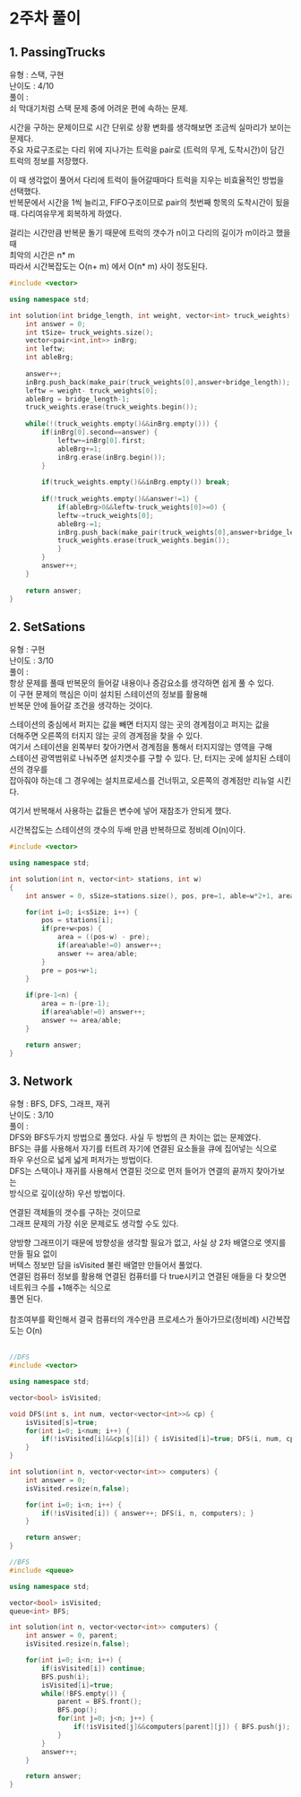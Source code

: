 # 2주차 풀이



## 1. PassingTrucks

유형 : 스택, 구현  
난이도 : 4/10  
풀이 :  
쇠 막대기처럼 스택 문제 중에 어려운 편에 속하는 문제.  
  
시간을 구하는 문제이므로 시간 단위로 상황 변화를 생각해보면 조금씩 실마리가 보이는 문제다.  
주요 자료구조로는 다리 위에 지나가는 트럭을 pair로 (트럭의 무게, 도착시간)이 담긴 트럭의 정보를 저장했다.  
  
이 때 생각없이 풀어서 다리에 트럭이 들어갈때마다 트럭을 지우는 비효율적인 방법을 선택했다.  
반복문에서 시간을 1씩 늘리고, FIFO구조이므로 pair의 첫번째 항목의 도착시간이 됬을때. 
다리여유무게 회복하게 하였다.  
  
걸리는 시간만큼 반복문 돌기 때문에 트럭의 갯수가 n이고 다리의 길이가 m이라고 했을 때  
최악의 시간은 n* m   
따라서 시간복잡도는 O(n+ m) 에서 O(n* m) 사이 정도된다.  
  
```C++
#include <vector>

using namespace std;

int solution(int bridge_length, int weight, vector<int> truck_weights) {
    int answer = 0;
    int tSize= truck_weights.size();
    vector<pair<int,int>> inBrg;
    int leftw;
    int ableBrg;
    
    answer++;
    inBrg.push_back(make_pair(truck_weights[0],answer+bridge_length));
    leftw = weight- truck_weights[0];
    ableBrg = bridge_length-1;
    truck_weights.erase(truck_weights.begin());
        
    while(!(truck_weights.empty()&&inBrg.empty())) {
        if(inBrg[0].second==answer) {
            leftw+=inBrg[0].first;
            ableBrg+=1;
            inBrg.erase(inBrg.begin());
        }
        
        if(truck_weights.empty()&&inBrg.empty()) break;
        
        if(!truck_weights.empty()&&answer!=1) {
            if(ableBrg>0&&leftw-truck_weights[0]>=0) {
            leftw-=truck_weights[0]; 
            ableBrg-=1;
            inBrg.push_back(make_pair(truck_weights[0],answer+bridge_length));
            truck_weights.erase(truck_weights.begin());
            }
        }
        answer++;
    }
    
    return answer;
}
```



## 2. SetSations

유형 : 구현  
난이도 : 3/10  
풀이 :   
항상 문제를 풀때 반복문의 들어갈 내용이나 증감요소를 생각하면 쉽게 풀 수 있다.   
이 구현 문제의 핵심은 이미 설치된 스테이션의 정보를 활용해  
반복문 안에 들어갈 조건을 생각하는 것이다.  
  
스테이션의 중심에서 퍼지는 값을 빼면 터지지 않는 곳의 경계점이고 퍼지는 값을  
더해주면 오른쪽의 터지지 않는 곳의 경계점을 찾을 수 있다.  
여기서 스테이션을 왼쪽부터 찾아가면서 경계점을 통해서 터지지않는 영역을 구해  
스테이션 광역범위로 나눠주면 설치갯수를 구할 수 있다. 단, 터지는 곳에 설치된 스테이션의 경우를  
잡아줘야 하는데 그 경우에는 설치프로세스를 건너뛰고, 오른쪽의 경계점만 리뉴얼 시킨다.  
  
여기서 반복해서 사용하는 값들은 변수에 넣어 재참조가 안되게 했다.  
  
시간복잡도는 스테이션의 갯수의 두배 만큼 반복하므로 정비례 O(n)이다.

```C++
#include <vector>

using namespace std;

int solution(int n, vector<int> stations, int w)
{
    int answer = 0, sSize=stations.size(), pos, pre=1, able=w*2+1, area;

    for(int i=0; i<sSize; i++) {
        pos = stations[i];
        if(pre+w<pos) {
            area = ((pos-w) - pre); 
            if(area%able!=0) answer++;
            answer += area/able;
        }
        pre = pos+w+1;
    }
    
    if(pre-1<n) { 
        area = n-(pre-1);
        if(area%able!=0) answer++;
        answer += area/able;
    }

    return answer;
}
```



## 3. Network

유형 : BFS, DFS, 그래프, 재귀  
난이도 : 3/10  
풀이 :   
DFS와 BFS두가지 방법으로 풀었다. 사실 두 방법의 큰 차이는 없는 문제였다.  
BFS는 큐를 사용해서 자기를 터트려 자기에 연결된 요소들을 큐에 집어넣는 식으로  
좌우 우선으로 넓게 넓게 퍼저가는 방법이다.  
DFS는 스택이나 재귀를 사용해서 연결된 것으로 먼저 들어가 연결의 끝까지 찾아가보는  
방식으로 깊이(상하) 우선 방법이다.  
  
연결된 객체들의 갯수를 구하는 것이므로  
그래프 문제의 가장 쉬운 문제로도 생각할 수도 있다.  

양방향 그래프이기 때문에 방향성을 생각할 필요가 없고, 사실 상 2차 배열으로 엣지를 만들 필요 없이  
버텍스 정보만 담을 isVisited 불린 배열만 만들어서 풀었다.  
연결된 컴퓨터 정보를 활용해 연결된 컴퓨터를 다 true시키고 연결된 애들을 다 찾으면 네트워크 수를 +1해주는 식으로   
풀면 된다.   
​    
참조여부를 확인해서 결국 컴퓨터의 개수만큼 프로세스가 돌아가므로(정비례) 시간복잡도는 O(n)    
​    

```c++
//DFS
#include <vector>

using namespace std;

vector<bool> isVisited;

void DFS(int s, int num, vector<vector<int>>& cp) {
    isVisited[s]=true;
    for(int i=0; i<num; i++) {
        if(!isVisited[i]&&cp[s][i]) { isVisited[i]=true; DFS(i, num, cp); }
    }
}

int solution(int n, vector<vector<int>> computers) {
    int answer = 0;
    isVisited.resize(n,false);

    for(int i=0; i<n; i++) {
        if(!isVisited[i]) { answer++; DFS(i, n, computers); }
    }

    return answer;
}

//BFS
#include <queue>

using namespace std;

vector<bool> isVisited;
queue<int> BFS;

int solution(int n, vector<vector<int>> computers) {
    int answer = 0, parent;
    isVisited.resize(n,false);

    for(int i=0; i<n; i++) {
        if(isVisited[i]) continue;
        BFS.push(i);
        isVisited[i]=true;
        while(!BFS.empty()) {
            parent = BFS.front();
            BFS.pop();
            for(int j=0; j<n; j++) {
                if(!isVisited[j]&&computers[parent][j]) { BFS.push(j); isVisited[j]=true; }
            }
        }
        answer++;
    }

    return answer;
}
```
